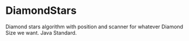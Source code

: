 # DiamondStars
Diamond stars algorithm with position and scanner for whatever Diamond Size we want. Java Standard.
